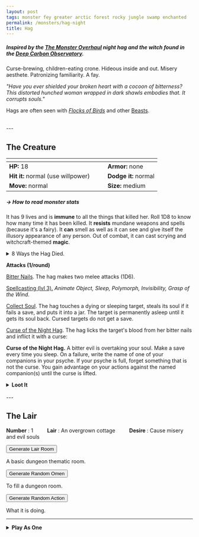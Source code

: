 ```yaml
---
layout: post
tags: monster fey greater arctic forest rocky jungle swamp enchanted
permalink: /monsters/hag-night
title: Hag
---
```


##### Inspired by the [The Monster Overhaul](https://coinsandscrolls.blogspot.com/2023/02/osr-monster-overhaul-megapost.html) night hag and the witch found in the [Deep Carbon Observatory](https://www.drivethrurpg.com/en/product/312481/deep-carbon-observatory-remastered).

Curse-brewing, children-eating crone. Hideous inside and out. Misery aesthete. Patronizing familiarity. A fay.

_"Have you ever shielded your broken heart with a cocoon of bitterness? This distorted hunched woman wrapped in dark shawls embodies that. It corrupts souls."_

Hags are often seen with _[Flocks of Birds](/monsters/bird)_ and other [Beasts](/list/monsters-beast).

<br>
---

## The Creature

|  <span style="display: inline-block; width:250px"></span>  |  |
| -------- | --------|
| **HP:** 18 | **Armor:** none |
| **Hit it:** normal (use willpower)   | **Dodge it:** normal  |
| **Move:** normal     |  **Size:** medium | 

##### <span class="tooltip" data-tooltip="Armor = damage reduction · · · Easy/Normal/Hard = roll above 10/15/20 to beat">→ How to read monster stats</span>

It has 9 lives and is **immune** to all the things that killed her. Roll 1D8 to know how many time it has been killed.
It **resists** mundane weapons and spells (because it's a fairy).
It **can** smell as well as it can see and give itself the illusory appearance of any person.
Out of combat, it can cast scrying and witchcraft-themed **magic**.

<details markdown="1">
<summary>8 Ways the Hag Died.</summary>
1. Burned at the stake (fire)
1. Stabbed by children (pierce)
1. Drowned in a well (drowning)
1. Stoned to death (blunt)
1. Beheaded (slashing)
1. Poisoned (poison)
1. Smitten by thunder (electric)
</details>

**Attacks (1/round)**

<ins>Bitter Nails</ins>. The hag makes two melee attacks (1D6).

<ins>Spellcasting (lvl 3).</ins> *Animate Object, Sleep, Polymorph, Invisibility, Grasp of the Wind.*

<ins>Collect Soul</ins>. The hag touches a dying or sleeping target, steals its soul if it fails a save, and puts it into a jar. The target is permanently asleep until it gets its soul back. Cursed targets do not get a save.

<ins>Curse of the Night Hag</ins>. The hag licks the target's blood from her bitter nails and inflict it with a curse:

<span class="alchemy">**Curse of the Night Hag.** A bitter evil is overtaking your soul. Make a save every time you sleep. On a failure, write the name of one of your companions in your psyche. If your psyche is full, forget something that is not the curse. You gain advantage on your actions against the named companion(s) until the curse is lifted. </span>

<details markdown="1">
<summary style="font-weight: bold;">Loot It</summary>
Hags care little for money, but they always carry baubles, occult trickets and ingredients. Roll 4 times on the following list.
 
1. Nothing
2. A [potion](https://goblinpunch.blogspot.com/2016/05/the-perfect-potion-list.html).
3. Someone's family jewel worth a purse of gold coins.
4. A (1) hand, (2) eye, (3) ear or (4) tongue in a jar. Still functional.
5. A vial with a substance from the [beast apothecary](/2022/10/20/apothecary1/).
6. A human-skin scroll with a [cunning craft spell](/spells/#cunning-craft).

Also, warts from a hag are valued by witches and alchemist :
<span class="alchemy">**Hag Warts.** Ingredient. If you make a broth with _hag warts_ and the _blood_ of 4 different types of nocturnal creatures, you can change one word from one of your class abilities or known spell to "_Cauldron_". If mixed with another potion or recipe, change one word of its effect with "_Ugly_".</span>

</details>
<br>
---

## The Lair

**Number** : 1 <span style="display: inline-block; width:30px"></span>
**Lair** : An overgrown cottage <span style="display: inline-block; width:30px"></span>
**Desire** : Cause misery and evil souls

<button id="room-btn">Generate Lair Room</button>
<p id="RoomResult">A basic dungeon thematic room.</p>

<button id="generate-btn">Generate Random Omen</button>
<p id="RoamResult">To fill a dungeon room.</p>

<button onclick="generateMood()">Generate Random Action</button>
<p id="MoodResult">What it is doing.</p>
<script src="/scripts/generateMood.js"></script>

---

<details markdown="1">
<summary style="font-weight: bold;">Play As One</summary>
The [Goat](/class/magic-user/goat) character class.
</details>


 <script src="https://code.jquery.com/jquery-3.6.0.min.js"></script>
<script>
      $(document).ready(function() {
        function generateResult(buttonId, resultId, columnRangeStart, columnRangeEnd) {
          $(buttonId).click(function() {
            var searchValue = "0031"; // Change this to the actual value you need

            $.get("/CSV/Monster - Index.csv", function(data) {
              var rows = data.split("\n").slice(1);
              var matchingRows = rows.filter(function(row) {
                var columns = row.split(",");
                return columns[0] === searchValue;
              });

              var selectedRow = matchingRows[Math.floor(Math.random() * matchingRows.length)];
              var selectedCell = selectedRow.split(",")[Math.floor(Math.random() * (columnRangeEnd - columnRangeStart + 1)) + columnRangeStart];

              $(resultId).html(selectedCell); // Use .html() to insert HTML content
            });
          });
        }

        generateResult("#room-btn", "#RoomResult", 38, 43);
        generateResult("#generate-btn", "#RoamResult", 3, 8);
      });
    </script>
